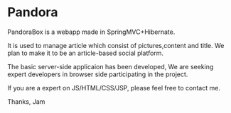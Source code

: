 Pandora
=======

PandoraBox is a webapp made in SpringMVC+Hibernate.

It is used to manage article which consist of pictures,content and title. We plan to make it to be 
an article-based social platform.

The basic server-side applicaion has been developed,
We are seeking expert developers in browser side participating in the project.

If you are a expert on JS/HTML/CSS/JSP, please feel free to contact me.

Thanks,
Jam
